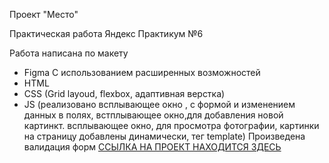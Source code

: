 Проект "Место"

Практическая работа Яндекс Практикум №6


Работа написана по макету
* Figma
С использованием расширенных возможностей 
* HTML
* CSS (Grid layoud, flexbox, адаптивная верстка)
* JS (реализовано всплывающее окно , с формой и изменением данных в полях, встплывающее окно,для добавления новой картинкт. всплывающее окно, для просмотра фотографии, картинки на страницу добавлены динамически, тег template)
Произведена валидация форм
 [ССЫЛКА НА ПРОЕКТ НАХОДИТСЯ ЗДЕСЬ](https://kristinazha.github.io/mesto/)
